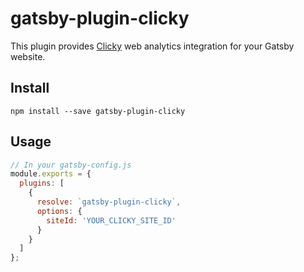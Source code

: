 # gatsby-plugin-clicky

This plugin provides [Clicky](https://clicky.com) web analytics integration for your Gatsby website.

## Install

`npm install --save gatsby-plugin-clicky`

## Usage

```javascript
// In your gatsby-config.js
module.exports = {
  plugins: [
    {
      resolve: `gatsby-plugin-clicky`,
      options: {
        siteId: 'YOUR_CLICKY_SITE_ID'
      }
    }
  ]
};
```
